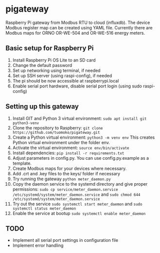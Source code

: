 # pigateway
Raspberry Pi gateway from Modbus RTU to cloud (influxdb). The device Modbus register map can be created using YAML file. 
Currently there are Modbus maps for ORNO OR-WE-504 and OR-WE-516 energy meters.

## Basic setup for Raspberry Pi
1. Install Raspberry Pi OS Lite to an SD card
2. Change the default password
3. Set up networking using terminal, if needed
4. Set up SSH server (using raspi-config), if needed
5. The pi should be now accessible at raspberrypi.local
6. Enable serial port hardware, disable serial port login (using sudo raspi-config)

## Setting up this gateway
1. Install GIT and Python 3 virtual environment: `sudo apt install git python3-venv`
1. Clone the repository to Raspberry: `git clone https://github.com/tuomoko/pigateway.git`
2. Create a Python virtual environment: `python3 -m venv env` This creates Python virtual environment under the folder env.
3. Activate the virtual environment: `source env/bin/activate`
4. Install dependencies: `pip install -r requirements.txt`
5. Adjust parameters in config.py. You can use config.py.example as a template.
6. Create Modbus maps for your devices where necessary.
7. Add .crt and .key files to the keys/ folder if necessary
8. Try running the gateway `python meter_daemon.py`
9. Copy the daemon service to the systemd directory and give proper permissions: `sudo cp service/meter_daemon.service /etc/systemd/system/meter_daemon.service` and `sudo chmod 644 /etc/systemd/system/meter_daemon.service`
10. Try out the service `sudo systemctl start meter_daemon` and `sudo systemctl status meter_daemon`
11. Enable the service at bootup `sudo systemctl enable meter_daemon`


## TODO
- Implement all serial port settings in configuration file
- Implement error handling
